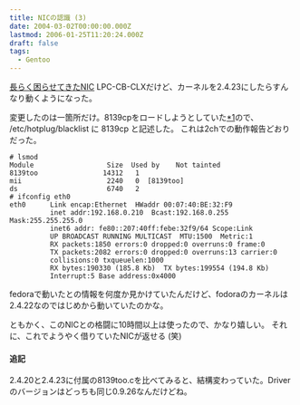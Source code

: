 ```yaml
---
title: NICの認識 (3)
date: 2004-03-02T00:00:00.000Z
lastmod: 2006-01-25T11:20:24.000Z
draft: false
tags:
  - Gentoo
---
```


[長らく困らせてきたNIC](/posts/20040226/p01) LPC-CB-CLXだけど、カーネルを2.4.23にしたらすんなり動くようになった。

変更したのは一箇所だけ。8139cpをロードしようとしていた[\*1](# "2.4.20の時は8139tooを読みにいっていた")ので、 /etc/hotplug/blacklist に 8139cp と記述した。 これは2chでの動作報告どおりだった。

```
# lsmod
Module                  Size  Used by    Not tainted
8139too                14312   1
mii                     2240   0  [8139too]
ds                      6740   2
# ifconfig eth0
eth0      Link encap:Ethernet  HWaddr 00:07:40:BE:32:F9
          inet addr:192.168.0.210  Bcast:192.168.0.255  Mask:255.255.255.0
          inet6 addr: fe80::207:40ff:febe:32f9/64 Scope:Link
          UP BROADCAST RUNNING MULTICAST  MTU:1500  Metric:1
          RX packets:1850 errors:0 dropped:0 overruns:0 frame:0
          TX packets:2082 errors:0 dropped:0 overruns:13 carrier:0
          collisions:0 txqueuelen:1000
          RX bytes:190330 (185.8 Kb)  TX bytes:199554 (194.8 Kb)
          Interrupt:5 Base address:0x4000
```

fedoraで動いたとの情報を何度か見かけていたんだけど、fodoraのカーネルは2.4.22なのではじめから動いていたのかな。

ともかく、このNICとの格闘に10時間以上は使ったので、かなり嬉しい。 それに、これでようやく借りていたNICが返せる (笑)

#### 追記

2.4.20と2.4.23に付属の8139too.cを比べてみると、結構変わっていた。Driverのバージョンはどっちも同じ0.9.26なんだけどね。
